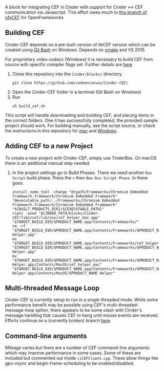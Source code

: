A block for integrating CEF in Cinder with support for Cinder <-> CEF communication via Javascript.
This effort owes much to [this branch of ofxCEF](https://github.com/michaelbaisch/ofxCef/tree/make_it_work) for OpenFrameworks

## Building CEF

Cinder-CEF depends on a pre-built version of libCEF version which can be created using [Git Bash](https://gitforwindows.org) on Windows.
Depends on [cmake](https://cmake.org/download/) and VS 2015.

For proprietary video codecs (Windows) it is necessary to build CEF from source with specific compiler flags set. Further details are [here](proprietary_codec_support.md)

1. Clone this repository into the `Cinder/blocks/` directory.
    ```
    git clone https://github.com/codeoncanvas/Cinder-CEF/
    ```
2. Open the Cinder-CEF folder in a terminal (Git Bash on Windows)
3. Run 
    ```
    sh build_cef.sh
    ```

This script will handle downloading and building CEF, and placing items in the correct folders. One it has successfully completed, the provided sample project should work.
For building manually, see the script source, or check the instructions in this repository for [mac](osx_notes.md) and [Windows](win_notes.md).

## Adding CEF to a new Project

To create a new project with Cinder-CEF, simply use TinderBox.
On macOS there is an additional manual step needed.

1. In the project settings go to Build Phases. There we need another `Run Script` build phase. Press the `+` then `New Run Script Phase`. In there goes:

	```
	install_name_tool -change "@rpath/Frameworks/Chromium Embedded Framework.framework/Chromium Embedded Framework" "@executable_path/../Frameworks/Chromium Embedded Framework.framework/Chromium Embedded Framework" "${BUILT_PRODUCTS_DIR}/${EXECUTABLE_PATH}"
	rsync -aved "$CINDER_PATH/blocks/Cinder-CEF/libs/cef/lib/osx/cef_helper_mac.app" "$TARGET_BUILD_DIR/$PRODUCT_NAME.app/Contents/Frameworks/"
	rm -rf "$TARGET_BUILD_DIR/$PRODUCT_NAME.app/Contents/Frameworks/$PRODUCT_NAME Helper.app"
	mv "$TARGET_BUILD_DIR/$PRODUCT_NAME.app/Contents/Frameworks/cef_helper_mac.app" "$TARGET_BUILD_DIR/$PRODUCT_NAME.app/Contents/Frameworks/$PRODUCT_NAME Helper.app"
	mv "$TARGET_BUILD_DIR/$PRODUCT_NAME.app/Contents/Frameworks/$PRODUCT_NAME Helper.app/Contents/MacOS/cef_helper_mac" "$TARGET_BUILD_DIR/$PRODUCT_NAME.app/Contents/Frameworks/$PRODUCT_NAME Helper.app/Contents/MacOS/$PRODUCT_NAME Helper"
	```

## Multi-threaded Message Loop

Cinder-CEF is currently setup to run in a single-threaded mode. While some performance benefit may be possible using CEF's multi-threaded-message-loop option, there appears to be some clash with Cinder's message handling that causes CEF to hang until mouse events are received. Efforts continue on a (currently broken) branch [here](https://github.com/codeoncanvas/Cinder-CEF/tree/multithreaded)

## Command-line arguments

Mileage varies but there are a number of CEF command-line arguments which may improve performance in some cases. Some of these are included but commented out inside `ciCEFClient.cpp`. These allow things like gpu-vsync and begin-frame-scheduling to be enabled/disabled.
